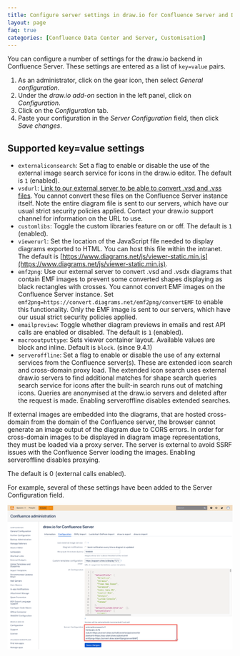 ```yaml
---
title: Configure server settings in draw.io for Confluence Server and Data Center
layout: page
faq: true
categories: [Confluence Data Center and Server, Customisation]
---
```


You can configure a number of settings for the draw.io backend in Confluence Server. These settings are entered as a list of ``key=value`` pairs.

1. As an administrator, click on the gear icon, then select _General configuration_.
2. Under the _draw.io add-on_ section in the left panel, click on _Configuration_.
3. Click on the _Configuration_ tab.
4. Paste your configuration in the _Server Configuration_ field, then click _Save changes_.

## Supported key=value settings

* ``externaliconsearch``: Set a flag to enable or disable the use of the external image search service for icons in the draw.io editor. The default is ``1`` (enabled).
* ``vsdurl``: [Link to our external server to be able to convert .vsd and .vss files](https://convert.diagrams.net/VsdConverter/api/converter). You cannot convert these files on the Confluence Server instance itself.  Note the entire diagram file is sent to our servers, which have our usual strict security policies applied. Contact your draw.io support channel for information on the URL to use.
* ``customlibs``: Toggle the custom libraries feature on or off. The default is ``1`` (enabled).
* ``viewerurl``: Set the location of the JavaScript file needed to display diagrams exported to HTML. You can host this file within the intranet. The default is [https://www.diagrams.net/js/viewer-static.min.js](https://www.diagrams.net/js/viewer-static.min.js).
* ``emf2png``: Use our external server to convert .vsd and .vsdx diagrams that contain EMF images to prevent some converted shapes displaying as black rectangles with crosses. You cannot convert EMF images on the Confluence Server instance. Set ``emf2png=https://convert.diagrams.net/emf2png/convertEMF`` to enable this functionality. Only the EMF image is sent to our servers, which have our usual strict security policies applied.
* ``emailpreview``: Toggle whether diagram previews in emails and rest API calls are enabled or disabled. The default is ``1`` (enabled).
* ``macrooutputtype``: Sets viewer container layout. Available values are block and inline. Default is ``block``. (since 9.4.1)
* ``serveroffline``: Set a flag to enable or disable the use of any external services from the Confluence server(s). These are extended icon search and cross-domain proxy load. 
The extended icon search uses external draw.io servers to find additional matches for shape search queries search service for icons after the built-in search runs out of matching icons. Queries are anonymised at the draw.io servers and deleted after the request is made. Enabling serveroffline disables extended searches.

If external images are embedded into the diagrams, that are hosted cross-domain from the domain of the Confluence server, the browser cannot generate an image output of the diagram due to CORS errors. In order for cross-domain images to be displayed in diagram image representations, they must be loaded via a proxy server. The server is external to avoid SSRF issues with the Confluence Server loading the images. Enabling serveroffline disables proxying.

The default is 0 (external calls enabled).

For example, several of these settings have been added to the Server Configuration field.

<img src="/assets/img/blog/server-settings-drawio-confluence-server.png" style="max-width:100%;height:auto;" alt="Configure the Server Settings for draw.io in Confluence Server">

